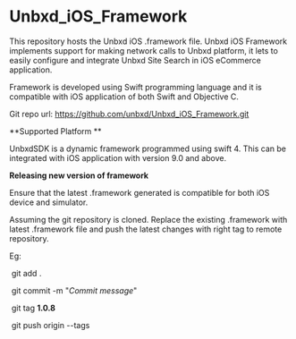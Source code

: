 # Unbxd_iOS_Framework

This repository hosts the Unbxd iOS .framework file. Unbxd iOS Framework implements support for making network calls to Unbxd platform, it lets to easily configure and integrate Unbxd Site Search in iOS eCommerce application.

Framework is developed using Swift programming language and it is compatible with iOS application of both Swift and Objective C.

Git repo url: https://github.com/unbxd/Unbxd_iOS_Framework.git

**Supported Platform **

UnbxdSDK is a dynamic framework programmed using swift 4. This can be integrated with iOS application with version 9.0 and above. 

**Releasing new version of framework**

Ensure that the latest .framework generated is compatible for both iOS device and simulator.

Assuming the git repository is cloned. Replace the existing .framework with latest .framework file and push the latest changes with right tag to remote repository.

 Eg: 

​	git add .

​	git commit -m "*Commit message*"

​	git tag **1.0.8**

​	git push origin --tags